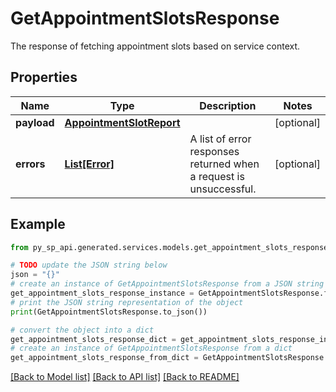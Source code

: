 # GetAppointmentSlotsResponse

The response of fetching appointment slots based on service context.

## Properties

Name | Type | Description | Notes
------------ | ------------- | ------------- | -------------
**payload** | [**AppointmentSlotReport**](AppointmentSlotReport.md) |  | [optional] 
**errors** | [**List[Error]**](Error.md) | A list of error responses returned when a request is unsuccessful. | [optional] 

## Example

```python
from py_sp_api.generated.services.models.get_appointment_slots_response import GetAppointmentSlotsResponse

# TODO update the JSON string below
json = "{}"
# create an instance of GetAppointmentSlotsResponse from a JSON string
get_appointment_slots_response_instance = GetAppointmentSlotsResponse.from_json(json)
# print the JSON string representation of the object
print(GetAppointmentSlotsResponse.to_json())

# convert the object into a dict
get_appointment_slots_response_dict = get_appointment_slots_response_instance.to_dict()
# create an instance of GetAppointmentSlotsResponse from a dict
get_appointment_slots_response_from_dict = GetAppointmentSlotsResponse.from_dict(get_appointment_slots_response_dict)
```
[[Back to Model list]](../README.md#documentation-for-models) [[Back to API list]](../README.md#documentation-for-api-endpoints) [[Back to README]](../README.md)


